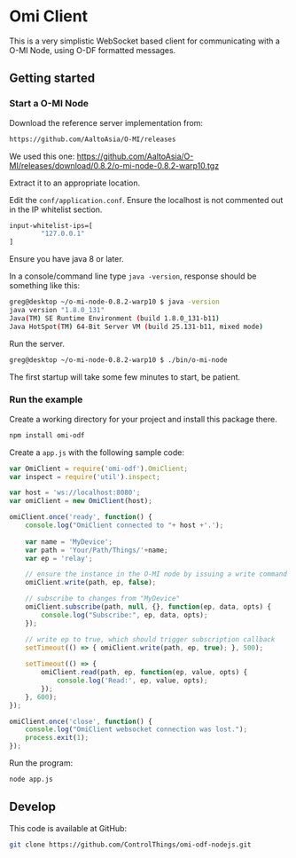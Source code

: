 # Omi Client

This is a very simplistic WebSocket based client for communicating with a O-MI Node, using O-DF formatted messages.

## Getting started

### Start a O-MI Node

Download the reference server implementation from:

```sh
https://github.com/AaltoAsia/O-MI/releases
```

We used this one: https://github.com/AaltoAsia/O-MI/releases/download/0.8.2/o-mi-node-0.8.2-warp10.tgz

Extract it to an appropriate location.

Edit the `conf/application.conf`. Ensure the localhost is not commented out in the IP whitelist section.

```sh
input-whitelist-ips=[	
        "127.0.0.1"
]
```

Ensure you have java 8 or later.

In a console/command line type `java -version`, response should be something like this:

```sh
greg@desktop ~/o-mi-node-0.8.2-warp10 $ java -version
java version "1.8.0_131"
Java(TM) SE Runtime Environment (build 1.8.0_131-b11)
Java HotSpot(TM) 64-Bit Server VM (build 25.131-b11, mixed mode)
```

Run the server.

```sh
greg@desktop ~/o-mi-node-0.8.2-warp10 $ ./bin/o-mi-node
```

The first startup will take some few minutes to start, be patient.

### Run the example

Create a working directory for your project and install this package there.

```sh
npm install omi-odf
```

Create a `app.js` with the following sample code:

```javascript
var OmiClient = require('omi-odf').OmiClient;
var inspect = require('util').inspect;

var host = 'ws://localhost:8080';
var omiClient = new OmiClient(host);

omiClient.once('ready', function() {
    console.log("OmiClient connected to "+ host +'.');
    
    var name = 'MyDevice';
    var path = 'Your/Path/Things/'+name;
    var ep = 'relay';

    // ensure the instance in the O-MI node by issuing a write command
    omiClient.write(path, ep, false);

    // subscribe to changes from "MyDevice"
    omiClient.subscribe(path, null, {}, function(ep, data, opts) {
        console.log("Subscribe:", ep, data, opts);
    });

    // write ep to true, which should trigger subscription callback
    setTimeout(() => { omiClient.write(path, ep, true); }, 500);
    
    setTimeout(() => {
        omiClient.read(path, ep, function(ep, value, opts) {
            console.log('Read:', ep, value, opts);
        });
    }, 600);
});

omiClient.once('close', function() {
    console.log("OmiClient websocket connection was lost.");
    process.exit(1);
});
```

Run the program:

```sh
node app.js
```


## Develop

This code is available at GitHub:

```sh
git clone https://github.com/ControlThings/omi-odf-nodejs.git
```




